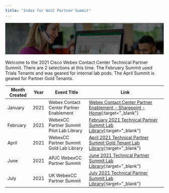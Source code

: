 ```yaml
---
title: "Index for WxCC Partner Summit"
---
```


![Banner](images/wxccbanner.jpg)

Welcome to the 2021 Cisco Webex Contact Center Technical Partner Summit. There are 2 selections at this time.  The February Summit used Trials Tenants and was geared for internal lab pods.  The April Summit is geared for Partner Gold Tenants.



| Month Created | Year | Event Title                              | Link                                                     |
|------------------------------------------|---------------|------|----------------------------------------------------------|
| January       | 2021 | Webex Contact Center Partner Enablement  | [Webex Contact Center Partner Enablement - Sharepoint - Home](https://cisco.sharepoint.com/sites/WxCCPartnerEnablement){:target="_blank"} |
| February        | 2021 | WebexCC Partner Summit Pilot Lab Library           |  [February 2021 Technical Partner Summit Lab Library](LabLibrary.md){:target="_blank"}                                                      |
| April     | 2021 | WebexCC Partner Summit Gold Lab Library            |  [April 2021 Technical Partner Summit Gold Tenant Lab Library](LabLibrarynew.md){:target="_blank"}                                                       |
| June        | 2021 | APJC WebexCC Partner Summit            |  [June 2021 Technical Partner Summit Lab Library](TechSummitRoW_2021/HomePage.md){:target="_blank"}                                                      |
| July        | 2021 | UK WebexCC Partner Summit            |  [July 2021 Technical Partner Summit Lab Library](TechSummitRoW_2021/HomePageUK.md){:target="_blank"}                                                      |
